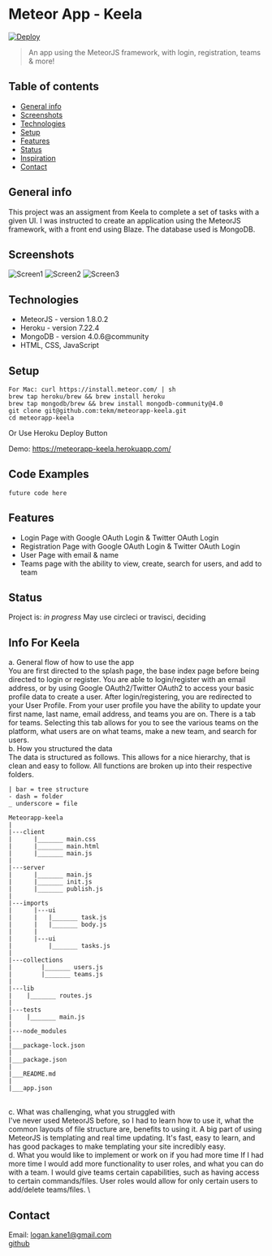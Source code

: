 # Meteor App - Keela
[![Deploy](https://www.herokucdn.com/deploy/button.svg)](https://heroku.com/deploy)
> An app using the MeteorJS framework, with login, registration, teams & more!

## Table of contents
* [General info](#general-info)
* [Screenshots](#screenshots)
* [Technologies](#technologies)
* [Setup](#setup)
* [Features](#features)
* [Status](#status)
* [Inspiration](#info-for-keela)
* [Contact](#contact)

## General info
This project was an assigment from Keela to complete a set of tasks with a given UI. I was instructed
to create an application using the MeteorJS framework, with a front end using Blaze. The database used is
MongoDB.

## Screenshots
![Screen1](./img/screenshot1.png)
![Screen2](./img/screenshot2.png)
![Screen3](./img/screenshot3.png)

## Technologies
* MeteorJS - version 1.8.0.2
* Heroku - version 7.22.4
* MongoDB - version 4.0.6@community
* HTML, CSS, JavaScript

## Setup
```
For Mac: curl https://install.meteor.com/ | sh
brew tap heroku/brew && brew install heroku
brew tap mongodb/brew && brew install mongodb-community@4.0
git clone git@github.com:tekm/meteorapp-keela.git
cd meteorapp-keela
```
Or Use Heroku Deploy Button

Demo: https://meteorapp-keela.herokuapp.com/

## Code Examples
`future code here`

## Features
* Login Page with Google OAuth Login & Twitter OAuth Login
* Registration Page with Google OAuth Login & Twitter OAuth Login
* User Page with email & name
* Teams page with the ability to view, create, search for users, and add to team

## Status
Project is: _in progress_
May use circleci or travisci, deciding

## Info For Keela
a. General flow of how to use the app\
You are first directed to the splash page, the base index page before being directed to login or register. You are able to login/register with an email address, or by using Google OAuth2/Twitter OAuth2 to access your basic profile data to create a user.
After login/registering, you are redirected to your User Profile. From your user profile you have the ability to update your first name, last name, email address, and teams you are on. 
There is a tab for teams. Selecting this tab allows for you to see the various teams on the platform, what users are on what teams, make a new team, and search for users.
\
b. How you structured the data\
The data is structured as follows. This allows for a nice hierarchy, that is clean and easy to follow. All functions are broken up into their respective folders.

```
| bar = tree structure
- dash = folder
_ underscore = file

Meteorapp-keela
|
|---client
|      |_______ main.css
|      |_______ main.html
|      |_______ main.js
|
|---server
|      |_______ main.js
|      |_______ init.js
|      |_______ publish.js
|
|---imports
|      |---ui
|      |   |_______ task.js
|      |   |_______ body.js
|      |
|      |---ui
|          |_______ tasks.js
|
|---collections
|        |_______ users.js
|        |_______ teams.js
|
|---lib
|    |_______ routes.js
|
|---tests
|    |_______ main.js
|
|---node_modules
|
|___package-lock.json
|
|___package.json
|
|___README.md
|
|___app.json

```
\
c. What was challenging, what you struggled with\
I've never used MeteorJS before, so I had to learn how to use it, what the common layouts of file structure are, benefits to using it. A big part of using MeteorJS is templating and real time updating. It's fast, easy to learn, and has good packages to make templating your site incredibly easy.
\
d. What you would like to implement or work on if you had more time
If I had more time I would add more functionality to user roles, and what you can do with a team. I would give teams certain capabilities, such as having access to certain commands/files. User roles would allow for only certain users to add/delete teams/files.
\
## Contact
Email: logan.kane1@gmail.com\
[github](github.com/tekm)
